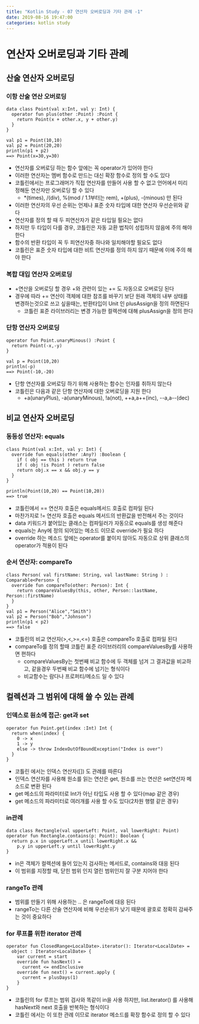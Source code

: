 ```yaml
---
title: "Kotlin Study - 07 연산자 오버로딩과 기타 관례 -1"
date: 2019-08-16 19:47:00 
categories: kotlin study
---
```


# 연산자 오버로딩과 기타 관례

## 산술 연산자 오버로딩

### 이항 산술 연산 오버로딩

~~~
data class Point(val x:Int, val y: Int) {
  operator fun plus(other :Point) :Point {
    return Point(x + other.x, y + other.y)
  }
}

val p1 = Point(10,10)
val p2 = Point(20,20)
println(p1 + p2)
==> Point(x=30,y=30)
~~~

* 연산자를 오버로딩 하는 함수 앞에는 꼭 operator가 있어야 한다
* 이러한 연산자는 멤버 함수로 만드는 대신 확장 함수로 정의 할 수도 있다
* 코틀린에서는 프로그래머가 직접 연산자를 만들어 사용 할 수 없고 언어에서 미리 정해둔 연산자만 오버로딩 할 수 있다
  - *(times), /(div), %(mod / 1.1부터는 rem), +(plus), -(minous) 만 된다
* 이러한 연산자의 우선 순위는 언제나 표준 숫자 타입에 대한 연산자 우선순위와 같다
* 연산자를 정의 할 때 두 피연산자가 같은 타입일 필요는 없다
* 하지만 두 타입이 다를 경우, 코틀린은 자동 교환 법칙이 성립하지 않음에 주의 해야 한다
* 함수의 반환 타입이 꼭 두 피연산자중 하나와 일치해야할 필요도 없다
* 코틀린은 표준 숫자 타입에 대한 비트 연산자를 정의 하지 않기 때문에 이에 주의 해야 한다

### 복합 대입 연산자 오버로딩
* +연산을 오버로딩 할 경우 +와 관련이 있는 += 도 자동으로 오버로딩 된다
* 경우에 따라 += 연산이 객체에 대한 참조를 바꾸기 보단 원래 객체의 내부 상태를 변경하는것으로 쓰고 싶을때는, 반환타입이 Unit 인 plusAssign을 정의 하면된다
  - 코틀린 표준 라이브러리는 변경 가능한 컬렉션에 대해 plusAssign을 정의 한다

### 단항 연산자 오버로딩
~~~
operator fun Point.unaryMinous() :Point {
  return Point(-x,-y)
}

val p = Point(10,20)
println(-p)
==> Point(-10,-20)
~~~

* 단항 연산자를 오버로딩 하기 위해 사용하는 함수는 인자를 취하지 않는다
* 코틀린은 다음과 같은 단항 연산자에 대한 오버로딩을 지원 한다
  - +a(unaryPlus), -a(unaryMinous), !a(not), ++a,a++(inc), --a,a--(dec)

## 비교 연산자 오버로딩

### 동등성 연산자: equals

~~~
class Point(val x:Int, val y: Int) {
  override fun equals(other :Any?) :Boolean {
    if ( obj == this ) return true
    if ( obj !is Point ) return false
    return obj.x == x && obj.y == y
  }
}

println(Point(10,20) == Point(10,20))
==> true
~~~

* 코틀린에서 == 연산자 호출은 equals메서드 호출로 컴파일 된다
* 마찬가지로 != 연산자 호출은 equals 메서드의 반환값을 반전해서 주는 것이다
* data 키워드가 붙어있는 클래스는 컴파일러가 자동으로 equals를 생성 해준다
* equals는 Any에 정의 되어있는 메소드 이므로 override가 필요 하다
* override 하는 메소드 앞에는 operator를 붙이지 않아도 자동으로 상위 클래스의 operator가 적용이 된다

### 순서 연산자: compareTo
~~~
class Person( val firstName: String, val lastName: String ) : Comparable<Person> {
  override fun compareTo(other: Person): Int {
    return compareValuesBy(this, other, Person::lastName, Person::firstName)
  }
}
val p1 = Person("Alice","Smith")
val p2 = Person("Bob","Johnson")
println(p1 < p2)
==> false
~~~

* 코틀린의 비교 연산자(>,<,>=,<=) 호출은 compareTo 호출로 컴파일 된다
* compareTo를 정의 할때 코틀린 표준 라이브러리의 compareValuesBy를 사용하면 편하다
  - compareValuesBy는 첫번째 비교 함수에 두 객체를 넘겨 그 결과값을 비교하고, 같을경우 두번째 비교 함수에 넘기는 형식이다
  - 비교함수는 람다나 프로퍼티/메소드 일 수 있다
  
## 컬렉션과 그 범위에 대해 쓸 수 있는 관례

### 인덱스로 원소에 접근: get과 set
~~~
operator fun Point.get(index :Int) Int {
  return when(index) {
    0 -> x
    1 -> y
    else -> throw IndexOutOfBoundException("Index is over")
  }
}
~~~

* 코틀린 에서는 인덱스 연산자([]) 도 관례를 따른다
* 인덱스 연산자를 사용해 원소를 읽는 연산은 get, 원소를 쓰는 연산은 set연산자 메소드로 변환 된다
* get 메소드의 파라미터로 Int가 아닌 타입도 사용 할 수 있다(map 같은 경우)
* get 메소드의 파라미터로 여러개를 사용 할 수도 있다(2차원 행렬 같은 경우)

### in관례
~~~
data class Rectangle(val upperLeft: Point, val lowerRight: Point)
operator fun Rectangle.contains(p: Point): Boolean {
  return p.x in upperLeft.x until lowerRight.x &&
    p.y in upperLeft.y until lowerRight.y
}
~~~

* in은 객체가 컬렉션에 들어 있는지 검사하는 메서드로, contains와 대응 된다
* 이 범위를 지정할 때, 닫힌 범위 인지 열린 범위인지 잘 구분 지어야 한다

### rangeTo 관례
* 범위를 만들기 위해 사용하는 .. 은 rangeTo에 대응 된다
* rangeTo는 다른 산술 연산자에 비해 우선순위가 낮기 때문에 괄호로 정확히 감싸주는 것이 중요하다

### for 루프를 위한 iterator 관례
~~~
operator fun ClosedRange<LocalDate>.iterator(): Iterator<LocalDate> =
  object : Iterator<LocalDate> {
    var current = start
    override fun hasNext() = 
      current <= endInclusive
    override fun next() = current.apply {
      current = plusDays(1)
    }
}
~~~

* 코틀린의 for 루프는 범위 검사와 똑같이 in을 사용 하지만, list.iterator() 를 사용해 hasNext와 next 호출을 반복하는 형식이다
* 코틀린 에서는 이 또한 관례 이므로 iterator 메소드를 확장 함수로 정의 할 수 있다
